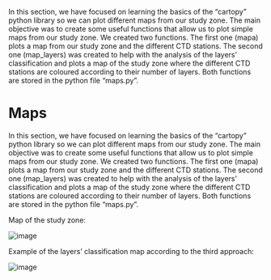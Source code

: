 In this section, we have focused on learning the basics of the “cartopy” python library so we can plot different maps from our study zone. The main objective was to create some useful functions that allow us to plot simple maps from our study zone. We created two functions. The first one (mapa) plots a map from our study zone and the different CTD stations. The second one (map_layers) was created to help with the analysis of the layers’ classification and plots a map of the study zone where the different CTD stations are coloured according to their number of layers. Both functions are stored in the python file “maps.py”.

# Maps
In this section, we have focused on learning the basics of the “cartopy” python library so we can plot different maps from our study zone. The main objective was to create some useful functions that allow us to plot simple maps from our study zone. We created two functions. The first one (mapa) plots a map from our study zone and the different CTD stations. The second one (map_layers) was created to help with the analysis of the layers’ classification and plots a map of the study zone where the different CTD stations are coloured according to their number of layers. Both functions are stored in the python file “maps.py”.

Map of the study zone:

![image](https://user-images.githubusercontent.com/97318159/152703617-18074278-71ca-4d92-87f9-2cd931d3ed67.png)

Example of the layers’ classification map according to the third approach:

![image](https://user-images.githubusercontent.com/97318159/152703626-af3982cc-92e0-4f5a-858e-67a7552f2341.png)
